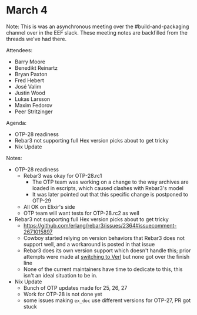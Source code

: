 # March 4

Note: This is was an asynchronous meeting over the #build-and-packaging channel over in the EEF slack. These meeting notes are backfilled from the threads we've had there.

Attendees:

- Barry Moore
- Benedikt Reinartz
- Bryan Paxton
- Fred Hebert
- José Valim
- Justin Wood
- Lukas Larsson
- Maxim Fedorov
- Peer Stritzinger

Agenda:

- OTP-28 readiness
- Rebar3 not supporting full Hex version picks about to get tricky
- Nix Update

Notes:

- OTP-28 readiness
  - Rebar3 was okay for OTP-28.rc1
    - The OTP team was working on a change to the way archives are loaded in escripts, which caused clashes with Rebar3's model
    - It was later pointed out that this specific change is postponed to OTP-29
  - All OK on Elixir's side
  - OTP team will want tests for OTP-28.rc2 as well
- Rebar3 not supporting full Hex version picks about to get tricky
  - https://github.com/erlang/rebar3/issues/2364#issuecomment-2671015897
  - Cowboy started relying on version behaviors that Rebar3 does not support well, and a workaround is posted in that issue
  - Rebar3 does its own version support which doesn't handle this; prior attempts were made at [switching to Verl](https://github.com/erlang/rebar3/pull/2785) but none got over the finish line
  - None of the current maintainers have time to dedicate to this, this isn't an ideal situation to be in.
- Nix Update
  - Bunch of OTP updates made for 25, 26, 27
  - Work for OTP-28 is not done yet
  - some issues making `ex_doc` use different versions for OTP-27, PR got stuck

